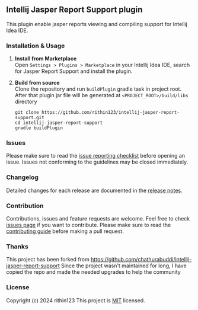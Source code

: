## Intellij Jasper Report Support plugin
This plugin enable jasper reports viewing and compiling support for Intellij Idea IDE.    

### Installation & Usage 

1. **Install from Marketplace**    
Open `Settings > Plugins > Marketplace` in your Intellij Idea IDE, search for Jasper Report Support and install the plugin.

1. **Build from source**    
Clone the repository and run `buildPlugin` gradle task in project root. After that plugin jar file will be generated at `<PROJECT_ROOT>/build/libs` directory
    ```
    git clone https://github.com/rithin123/intellij-jasper-report-support.git
    cd intellij-jasper-report-support
    gradle buildPlugin
    ```

### Issues
Please make sure to read the 
[issue reporting checklist](https://github.com/rithin123/intellij-jasper-report/blob/master/CONTRIBUTING.md#issue-reporting-guidelines) 
before opening an issue. Issues not conforming to the guidelines may be closed immediately.

### Changelog
Detailed changes for each release are documented in the [release notes](https://github.com/rithin123/intellij-jasper-report/releases).

### Contribution
Contributions, issues and feature requests are welcome. Feel free to check 
[issues page](https://github.com/rithin123/intellij-jasper-report/issues) 
if you want to contribute. Please make sure to read the 
[contributing guide](https://github.com/rithin123/intellij-jasper-report/blob/master/CONTRIBUTING.md) 
before making a pull request.

### Thanks 
This project has been forked from https://github.com/chathurabuddi/intellij-jasper-report-support
Since the project wasn't maintained for long, I have copied the repo and made the needed upgrades to help the community


### License
Copyright (c) 2024 rithin123
This project is [MIT](http://opensource.org/licenses/MIT) licensed.
